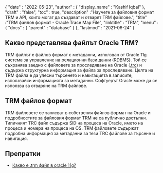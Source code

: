 {
  "date" : "2022-05-23",
  "author" : {
    "display_name" : "Kashif Iqbal"
},
  "draft" : "false",
  "toc" : true,
  "description" :"Научете за файловия формат TRM и API, които могат да създават и отварят TRM файлове.",
  "title" :"TRM файлов формат - Oracle Trace Map File",
  "linktitle" : "TRM",
  "menu" : {
    "docs" : {
      "parent" : "database"
}
},
  "lastmod" : "2021-08-24"
}

## Какво представлява файлът Oracle TRM?

TRM файлът е файлов формат с метаданни, използван от Oracle 11g система за управление на релационни бази данни (RDBMS). Той се съхранява заедно с файловете за проследяване на Oracle ([.trc](/bg/database/trc/)) и съдържа структурна информация за файла за проследяване. Целта на TRM файла е да улесни търсенето и навигацията в записите, използвайки информацията за метаданни. Софтуерът Oracle може да се използва за отваряне на TRM файлове.

## TRM файлов формат

TRM файловете се записват в собствения файлов формат на Oracle и подробностите за файловия формат TRM не са публично достъпни. Типичният TRC файл съдържа SID на процеса на Oracle, името на процеса и номера на процеса на OS. TRM файловете съдържат подробна информация за метаданни за тези TRC файлове за търсене и навигация.

## Препратки ##

* [Какво е .trm файл в oracle 11g?](https://forums.oracle.com/ords/apexds/post/what-is-trm-file-in-oracle-11g-0659)

